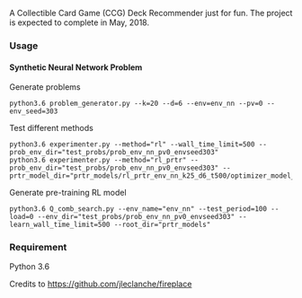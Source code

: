 

A Collectible Card Game (CCG) Deck Recommender just for fun. The project is expected to complete in May, 2018.



### Usage

#### Synthetic Neural Network Problem
Generate problems
```
python3.6 problem_generator.py --k=20 --d=6 --env=env_nn --pv=0 --env_seed=303
```
Test different methods
```
python3.6 experimenter.py --method="rl" --wall_time_limit=500 --prob_env_dir="test_probs/prob_env_nn_pv0_envseed303" 
python3.6 experimenter.py --method="rl_prtr" --prob_env_dir="test_probs/prob_env_nn_pv0_envseed303" --prtr_model_dir="prtr_models/rl_prtr_env_nn_k25_d6_t500/optimizer_model_fixedxoFalse/qlearning"
```
Generate pre-training RL model
```
python3.6 Q_comb_search.py --env_name="env_nn" --test_period=100 --load=0 --env_dir="test_probs/prob_env_nn_pv0_envseed303" --learn_wall_time_limit=500 --root_dir="prtr_models"
```

### Requirement

Python 3.6


Credits to https://github.com/jleclanche/fireplace
